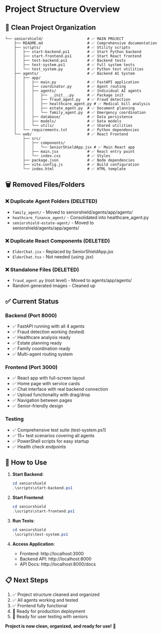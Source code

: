 # Project Structure Overview

## 📁 Clean Project Organization

```
└── seniorshield/                    # ✅ MAIN PROJECT
    ├── README.md                    # ✅ Comprehensive documentation
    ├── scripts/                     # ✅ Utility scripts
    │   ├── start-backend.ps1        # ✅ Start Python backend
    │   ├── start-frontend.ps1       # ✅ Start React frontend  
    │   ├── test-backend.ps1         # ✅ Backend tests
    │   ├── test-system.ps1          # ✅ Full system tests
    │   └── test_system.py           # ✅ Python test utilities
    ├── agents/                      # ✅ Backend AI System
    │   ├── app/
    │   │   ├── main.py              # ✅ FastAPI application
    │   │   ├── coordinator.py       # ✅ Agent routing
    │   │   ├── agents/              # ✅ Individual AI agents
    │   │   │   ├── __init__.py      # ✅ Package init
    │   │   │   ├── fraud_agent.py   # ✅ Fraud detection
    │   │   │   ├── healthcare_agent.py # ✅ Medical bill analysis
    │   │   │   ├── estate_agent.py  # ✅ Document planning
    │   │   │   └── family_agent.py  # ✅ Emergency coordination
    │   │   ├── database/            # ✅ Data persistence
    │   │   ├── models/              # ✅ Data models
    │   │   └── utils/               # ✅ Shared utilities
    │   └── requirements.txt         # ✅ Python dependencies
    └── web/                         # ✅ React Frontend
        ├── src/
        │   ├── components/
        │   │   └── SeniorShieldApp.jsx # ✅ Main React app
        │   ├── main.jsx             # ✅ React entry point
        │   └── index.css            # ✅ Styles
        ├── package.json             # ✅ Node dependencies
        ├── vite.config.js           # ✅ Build configuration
        └── index.html               # ✅ HTML template
```

## 🗑️ Removed Files/Folders

### ❌ Duplicate Agent Folders (DELETED)
- `family_agent/` - Moved to seniorshield/agents/app/agents/
- `heathcare_finance_agent/` - Consolidated into healthcare_agent.py
- `seniorshield-estate-agent/` - Moved to seniorshield/agents/app/agents/

### ❌ Duplicate React Components (DELETED)
- `ElderChat.jsx` - Replaced by SeniorShieldApp.jsx
- `ElderChat.tsx` - Not needed (using .jsx)

### ❌ Standalone Files (DELETED)
- `fraud_agent.py` (root level) - Moved to agents/app/agents/
- Random generated images - Cleaned up

## ✅ Current Status

### Backend (Port 8000)
- ✅ FastAPI running with all 4 agents
- ✅ Fraud detection working (tested)
- ✅ Healthcare analysis ready
- ✅ Estate planning ready  
- ✅ Family coordination ready
- ✅ Multi-agent routing system

### Frontend (Port 3000)
- ✅ React app with full-screen layout
- ✅ Home page with service cards
- ✅ Chat interface with real backend connection
- ✅ Upload functionality with drag/drop
- ✅ Navigation between pages
- ✅ Senior-friendly design

### Testing
- ✅ Comprehensive test suite (test-system.ps1)
- ✅ 15+ test scenarios covering all agents
- ✅ PowerShell scripts for easy startup
- ✅ Health check endpoints

## 🚀 How to Use

1. **Start Backend**:
   ```powershell
   cd seniorshield
   .\scripts\start-backend.ps1
   ```

2. **Start Frontend**:
   ```powershell
   cd seniorshield  
   .\scripts\start-frontend.ps1
   ```

3. **Run Tests**:
   ```powershell
   cd seniorshield
   .\scripts\test-system.ps1
   ```

4. **Access Application**:
   - Frontend: http://localhost:3000
   - Backend API: http://localhost:8000
   - API Docs: http://localhost:8000/docs

## 📋 Next Steps

1. ✅ Project structure cleaned and organized
2. ✅ All agents working and tested  
3. ✅ Frontend fully functional
4. 🎯 Ready for production deployment
5. 🎯 Ready for user testing with seniors

**Project is now clean, organized, and ready for use!** 🎉